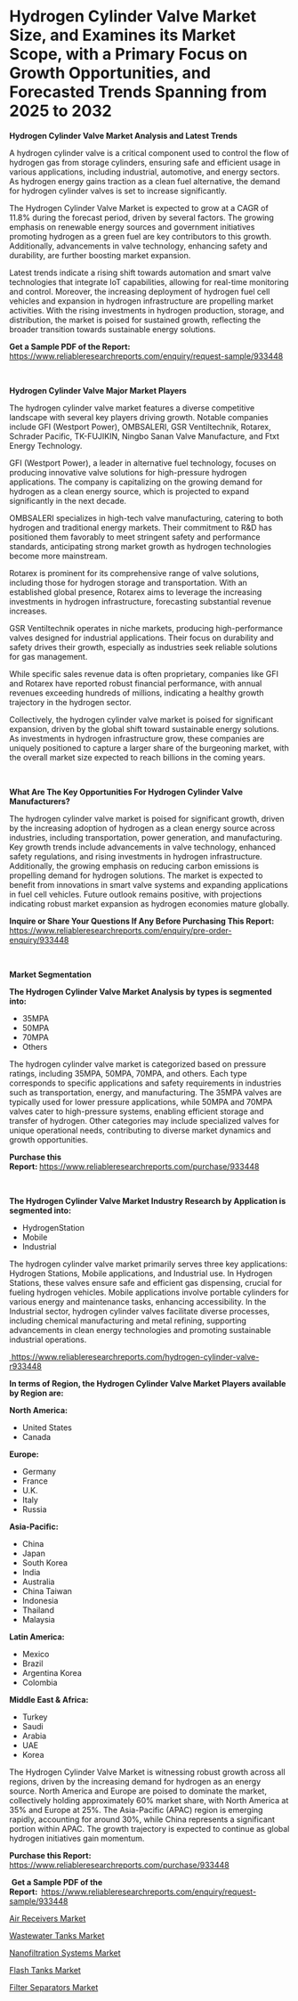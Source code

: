 <p><h1>Hydrogen Cylinder Valve Market Size, and Examines its Market Scope, with a Primary Focus on Growth Opportunities, and Forecasted Trends Spanning from 2025 to 2032</h1></p><p><strong>Hydrogen Cylinder Valve Market Analysis and Latest Trends</strong></p>
<p><p>A hydrogen cylinder valve is a critical component used to control the flow of hydrogen gas from storage cylinders, ensuring safe and efficient usage in various applications, including industrial, automotive, and energy sectors. As hydrogen energy gains traction as a clean fuel alternative, the demand for hydrogen cylinder valves is set to increase significantly.</p><p>The Hydrogen Cylinder Valve Market is expected to grow at a CAGR of 11.8% during the forecast period, driven by several factors. The growing emphasis on renewable energy sources and government initiatives promoting hydrogen as a green fuel are key contributors to this growth. Additionally, advancements in valve technology, enhancing safety and durability, are further boosting market expansion. </p><p>Latest trends indicate a rising shift towards automation and smart valve technologies that integrate IoT capabilities, allowing for real-time monitoring and control. Moreover, the increasing deployment of hydrogen fuel cell vehicles and expansion in hydrogen infrastructure are propelling market activities. With the rising investments in hydrogen production, storage, and distribution, the market is poised for sustained growth, reflecting the broader transition towards sustainable energy solutions.</p></p>
<p><strong>Get a Sample PDF of the Report:&nbsp;</strong> <a href="https://www.reliableresearchreports.com/enquiry/request-sample/933448?utm_campaign=83&utm_medium=2&utm_source=Github&utm_content=ia&utm_term=23022025&utm_id=hydrogen-cylinder-valve">https://www.reliableresearchreports.com/enquiry/request-sample/933448</a></p>
<p>&nbsp;</p>
<p><strong>Hydrogen Cylinder Valve Major Market Players</strong></p>
<p><p>The hydrogen cylinder valve market features a diverse competitive landscape with several key players driving growth. Notable companies include GFI (Westport Power), OMBSALERI, GSR Ventiltechnik, Rotarex, Schrader Pacific, TK-FUJIKIN, Ningbo Sanan Valve Manufacture, and Ftxt Energy Technology.</p><p>GFI (Westport Power), a leader in alternative fuel technology, focuses on producing innovative valve solutions for high-pressure hydrogen applications. The company is capitalizing on the growing demand for hydrogen as a clean energy source, which is projected to expand significantly in the next decade.</p><p>OMBSALERI specializes in high-tech valve manufacturing, catering to both hydrogen and traditional energy markets. Their commitment to R&D has positioned them favorably to meet stringent safety and performance standards, anticipating strong market growth as hydrogen technologies become more mainstream.</p><p>Rotarex is prominent for its comprehensive range of valve solutions, including those for hydrogen storage and transportation. With an established global presence, Rotarex aims to leverage the increasing investments in hydrogen infrastructure, forecasting substantial revenue increases.</p><p>GSR Ventiltechnik operates in niche markets, producing high-performance valves designed for industrial applications. Their focus on durability and safety drives their growth, especially as industries seek reliable solutions for gas management.</p><p>While specific sales revenue data is often proprietary, companies like GFI and Rotarex have reported robust financial performance, with annual revenues exceeding hundreds of millions, indicating a healthy growth trajectory in the hydrogen sector.</p><p>Collectively, the hydrogen cylinder valve market is poised for significant expansion, driven by the global shift toward sustainable energy solutions. As investments in hydrogen infrastructure grow, these companies are uniquely positioned to capture a larger share of the burgeoning market, with the overall market size expected to reach billions in the coming years.</p></p>
<p>&nbsp;</p>
<p><strong>What Are The Key Opportunities For Hydrogen Cylinder Valve Manufacturers?</strong></p>
<p><p>The hydrogen cylinder valve market is poised for significant growth, driven by the increasing adoption of hydrogen as a clean energy source across industries, including transportation, power generation, and manufacturing. Key growth trends include advancements in valve technology, enhanced safety regulations, and rising investments in hydrogen infrastructure. Additionally, the growing emphasis on reducing carbon emissions is propelling demand for hydrogen solutions. The market is expected to benefit from innovations in smart valve systems and expanding applications in fuel cell vehicles. Future outlook remains positive, with projections indicating robust market expansion as hydrogen economies mature globally.</p></p>
<p><strong>Inquire or Share Your Questions If Any Before Purchasing This Report:</strong> <a href="https://www.reliableresearchreports.com/enquiry/pre-order-enquiry/933448?utm_campaign=83&utm_medium=2&utm_source=Github&utm_content=ia&utm_term=23022025&utm_id=hydrogen-cylinder-valve">https://www.reliableresearchreports.com/enquiry/pre-order-enquiry/933448</a></p>
<p>&nbsp;</p>
<p><strong>Market Segmentation</strong></p>
<p><strong>The Hydrogen Cylinder Valve Market Analysis by types is segmented into:</strong></p>
<p><ul><li>35MPA</li><li>50MPA</li><li>70MPA</li><li>Others</li></ul></p>
<p><p>The hydrogen cylinder valve market is categorized based on pressure ratings, including 35MPA, 50MPA, 70MPA, and others. Each type corresponds to specific applications and safety requirements in industries such as transportation, energy, and manufacturing. The 35MPA valves are typically used for lower pressure applications, while 50MPA and 70MPA valves cater to high-pressure systems, enabling efficient storage and transfer of hydrogen. Other categories may include specialized valves for unique operational needs, contributing to diverse market dynamics and growth opportunities.</p></p>
<p><strong>Purchase this Report:&nbsp;</strong><a href="https://www.reliableresearchreports.com/purchase/933448?utm_campaign=83&utm_medium=2&utm_source=Github&utm_content=ia&utm_term=23022025&utm_id=hydrogen-cylinder-valve">https://www.reliableresearchreports.com/purchase/933448</a></p>
<p>&nbsp;</p>
<p><strong>The Hydrogen Cylinder Valve Market Industry Research by Application is segmented into:</strong></p>
<p><ul><li>HydrogenStation</li><li>Mobile</li><li>Industrial</li></ul></p>
<p><p>The hydrogen cylinder valve market primarily serves three key applications: Hydrogen Stations, Mobile applications, and Industrial use. In Hydrogen Stations, these valves ensure safe and efficient gas dispensing, crucial for fueling hydrogen vehicles. Mobile applications involve portable cylinders for various energy and maintenance tasks, enhancing accessibility. In the Industrial sector, hydrogen cylinder valves facilitate diverse processes, including chemical manufacturing and metal refining, supporting advancements in clean energy technologies and promoting sustainable industrial operations.</p></p>
<p><a href="https://www.reliableresearchreports.com/hydrogen-cylinder-valve-r933448?utm_campaign=83&utm_medium=2&utm_source=Github&utm_content=ia&utm_term=23022025&utm_id=hydrogen-cylinder-valve">&nbsp;https://www.reliableresearchreports.com/hydrogen-cylinder-valve-r933448</a></p>
<p><strong>In terms of Region, the Hydrogen Cylinder Valve Market Players available by Region are:</strong></p>
<p>
    <p> <strong> North America: </strong>
        <ul>
            <li>United States</li>
            <li>Canada</li>
        </ul>
        </p> 
    <p> <strong> Europe: </strong>
        <ul>
            <li>Germany</li>
            <li>France</li>
            <li>U.K.</li>
            <li>Italy</li>
            <li>Russia</li>
        </ul>
        </p> 
    <p> <strong> Asia-Pacific: </strong>
        <ul>
            <li>China</li>
            <li>Japan</li>
            <li>South Korea</li>
            <li>India</li>
            <li>Australia</li>
            <li>China Taiwan</li>
            <li>Indonesia</li>
            <li>Thailand</li>
            <li>Malaysia</li>
        </ul>
        </p> 
    <p> <strong> Latin America: </strong>
        <ul>
            <li>Mexico</li>
            <li>Brazil</li>
            <li>Argentina Korea</li>
            <li>Colombia</li>
        </ul>
        </p> 
    <p> <strong> Middle East & Africa: </strong>
        <ul>
            <li>Turkey</li>
            <li>Saudi</li>
            <li>Arabia</li>
            <li>UAE</li>
            <li>Korea</li>
        </ul>
    </p>
    </p>
<p><p>The Hydrogen Cylinder Valve Market is witnessing robust growth across all regions, driven by the increasing demand for hydrogen as an energy source. North America and Europe are poised to dominate the market, collectively holding approximately 60% market share, with North America at 35% and Europe at 25%. The Asia-Pacific (APAC) region is emerging rapidly, accounting for around 30%, while China represents a significant portion within APAC. The growth trajectory is expected to continue as global hydrogen initiatives gain momentum.</p></p>
<p><strong>Purchase this Report: </strong><a href="https://www.reliableresearchreports.com/purchase/933448?utm_campaign=83&utm_medium=2&utm_source=Github&utm_content=ia&utm_term=23022025&utm_id=hydrogen-cylinder-valve">https://www.reliableresearchreports.com/purchase/933448</a></p>
<p>&nbsp;<strong>Get a Sample PDF of the Report:&nbsp;&nbsp;</strong><a href="https://www.reliableresearchreports.com/enquiry/request-sample/933448?utm_campaign=83&utm_medium=2&utm_source=Github&utm_content=ia&utm_term=23022025&utm_id=hydrogen-cylinder-valve">https://www.reliableresearchreports.com/enquiry/request-sample/933448</a></p>
<p><strong></strong></p>
<p><p><a href="https://github.com/leijavaagexo/Market-Research-Report-List-1/blob/main/air-receivers-market.md?utm_campaign=83&utm_medium=2&utm_source=Github&utm_content=ia&utm_term=23022025&utm_id=hydrogen-cylinder-valve">Air Receivers Market</a></p><p><a href="https://github.com/wakerizaak8g/Market-Research-Report-List-1/blob/main/wastewater-tanks-market.md?utm_campaign=83&utm_medium=2&utm_source=Github&utm_content=ia&utm_term=23022025&utm_id=hydrogen-cylinder-valve">Wastewater Tanks Market</a></p><p><a href="https://github.com/tanckfelli84/Market-Research-Report-List-1/blob/main/nanofiltration-systems-market.md?utm_campaign=83&utm_medium=2&utm_source=Github&utm_content=ia&utm_term=23022025&utm_id=hydrogen-cylinder-valve">Nanofiltration Systems Market</a></p><p><a href="https://github.com/mandyhunttrb/Market-Research-Report-List-1/blob/main/flash-tanks-market.md?utm_campaign=83&utm_medium=2&utm_source=Github&utm_content=ia&utm_term=23022025&utm_id=hydrogen-cylinder-valve">Flash Tanks Market</a></p><p><a href="https://github.com/karnaslagha/Market-Research-Report-List-1/blob/main/filter-separators-market.md?utm_campaign=83&utm_medium=2&utm_source=Github&utm_content=ia&utm_term=23022025&utm_id=hydrogen-cylinder-valve">Filter Separators Market</a></p></p>